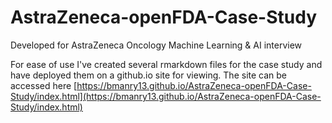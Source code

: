 # AstraZeneca-openFDA-Case-Study
Developed for AstraZeneca Oncology Machine Learning &amp; AI interview

For ease of use I've created several rmarkdown files for the case study and have deployed them on a github.io site for viewing. The site can be accessed here [https://bmanry13.github.io/AstraZeneca-openFDA-Case-Study/index.html](https://bmanry13.github.io/AstraZeneca-openFDA-Case-Study/index.html)
